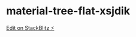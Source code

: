 # material-tree-flat-xsjdik

[Edit on StackBlitz ⚡️](https://stackblitz.com/edit/material-tree-flat-xsjdik)